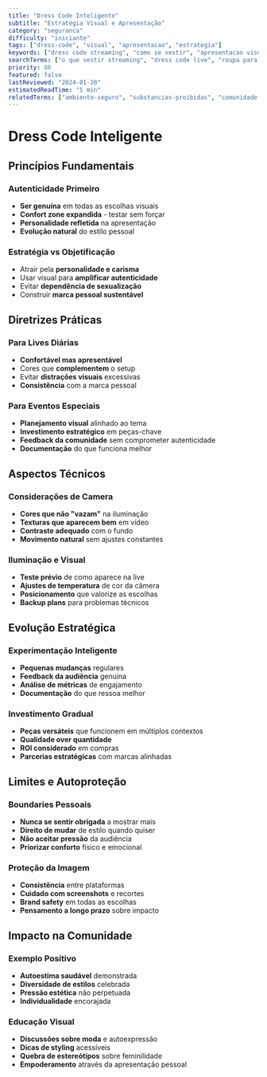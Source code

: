 ```yaml
---
title: "Dress Code Inteligente"
subtitle: "Estratégia Visual e Apresentação"
category: "seguranca"
difficulty: "iniciante"
tags: ["dress-code", "visual", "apresentacao", "estrategia"]
keywords: ["dress code streaming", "como se vestir", "apresentacao visual"]
searchTerms: ["o que vestir streaming", "dress code live", "roupa para stream"]
priority: 80
featured: false
lastReviewed: "2024-01-20"
estimatedReadTime: "5 min"
relatedTerms: ["ambiente-seguro", "substancias-proibidas", "comunidade-18-mais"]
---
```


# Dress Code Inteligente

## Princípios Fundamentais

### Autenticidade Primeiro
- **Ser genuína** em todas as escolhas visuais
- **Confort zone expandida** - testar sem forçar
- **Personalidade refletida** na apresentação
- **Evolução natural** do estilo pessoal

### Estratégia vs Objetificação
- Atrair pela **personalidade e carisma**
- Usar visual para **amplificar autenticidade**
- Evitar **dependência de sexualização**
- Construir **marca pessoal sustentável**

## Diretrizes Práticas

### Para Lives Diárias
- **Confortável mas apresentável**
- Cores que **complementem** o setup
- Evitar **distrações visuais** excessivas
- **Consistência** com a marca pessoal

### Para Eventos Especiais
- **Planejamento visual** alinhado ao tema
- **Investimento estratégico** em peças-chave
- **Feedback da comunidade** sem comprometer autenticidade
- **Documentação** do que funciona melhor

## Aspectos Técnicos

### Considerações de Camera
- **Cores que não "vazam"** na iluminação
- **Texturas que aparecem bem** em vídeo
- **Contraste adequado** com o fundo
- **Movimento natural** sem ajustes constantes

### Iluminação e Visual
- **Teste prévio** de como aparece na live
- **Ajustes de temperatura** de cor da câmera
- **Posicionamento** que valorize as escolhas
- **Backup plans** para problemas técnicos

## Evolução Estratégica

### Experimentação Inteligente
- **Pequenas mudanças** regulares
- **Feedback da audiência** genuína
- **Análise de métricas** de engajamento
- **Documentação** do que ressoa melhor

### Investimento Gradual
- **Peças versáteis** que funcionem em múltiplos contextos
- **Qualidade over quantidade**
- **ROI considerado** em compras
- **Parcerias estratégicas** com marcas alinhadas

## Limites e Autoproteção

### Boundaries Pessoais
- **Nunca se sentir obrigada** a mostrar mais
- **Direito de mudar** de estilo quando quiser
- **Não aceitar pressão** da audiência
- **Priorizar conforto** físico e emocional

### Proteção da Imagem
- **Consistência** entre plataformas
- **Cuidado com screenshots** e recortes
- **Brand safety** em todas as escolhas
- **Pensamento a longo prazo** sobre impacto

## Impacto na Comunidade

### Exemplo Positivo
- **Autoestima saudável** demonstrada
- **Diversidade de estilos** celebrada
- **Pressão estética** não perpetuada
- **Individualidade** encorajada

### Educação Visual
- **Discussões sobre moda** e autoexpressão
- **Dicas de styling** acessíveis
- **Quebra de estereótipos** sobre feminilidade
- **Empoderamento** através da apresentação pessoal